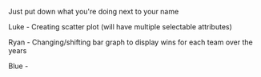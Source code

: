 Just put down what you're doing next to your name

Luke - Creating scatter plot (will have multiple selectable attributes)

Ryan - Changing/shifting bar graph to display wins for each team over the years

Blue - 

